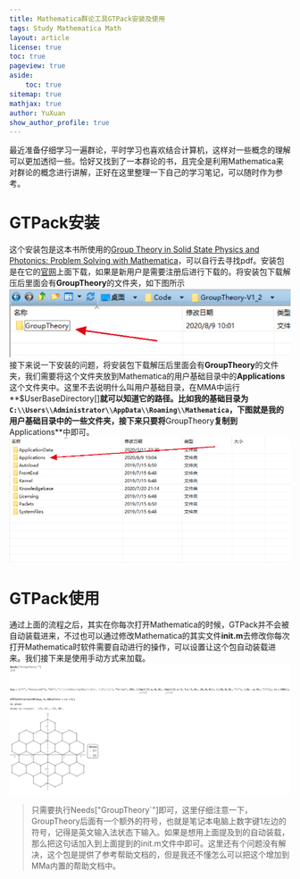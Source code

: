 ```yaml
---
title: Mathematica群论工具GTPack安装及使用
tags: Study Mathematica Math
layout: article
license: true
toc: true
pageview: true
aside:
    toc: true
sitemap: true
mathjax: true
author: YuXuan
show_author_profile: true
---
```

最近准备仔细学习一遍群论，平时学习也喜欢结合计算机，这样对一些概念的理解可以更加透彻一些。恰好又找到了一本群论的书，且完全是利用Mathematica来对群论的概念进行讲解，正好在这里整理一下自己的学习笔记，可以随时作为参考。
<!--more-->
# GTPack安装
这个安装包是这本书所使用的[Group Theory in Solid State Physics and Photonics: Problem Solving with Mathematica](https://www.wiley.com/en-us/Group+Theory+in+Solid+State+Physics+and+Photonics%3A+Problem+Solving+with+Mathematica-p-9783527411337)，可以自行去寻找pdf。安装包是在它的[官网](http://gtpack.org/download/)上面下载，如果是新用户是需要注册后进行下载的。将安装包下载解压后里面会有**GroupTheory**的文件夹，如下图所示
![png](/assets/images/Mma/gt-1.png)
接下来说一下安装的问题，将安装包下载解压后里面会有**GroupTheory**的文件夹，我们需要将这个文件夹放到Mathematica的用户基础目录中的**Applications**这个文件夹中。这里不去说明什么叫用户基础目录，在MMA中运行**$UserBaseDirectory[]**就可以知道它的路径。比如我的基础目录为`C:\\Users\\Administrator\\AppData\\Roaming\\Mathematica`，下图就是我的用户基础目录中的一些文件夹，接下来只要将**GroupTheory**复制到**Applications**中即可。
![png](/assets/images/Mma/gt-2.png)
# GTPack使用
通过上面的流程之后，其实在你每次打开Mathematica的时候，GTPack并不会被自动装载进来，不过也可以通过修改Mathematica的其实文件**init.m**去修改你每次打开Mathematica时软件需要自动进行的操作，可以设置让这个包自动装载进来。我们接下来是使用手动方式来加载。
![png](/assets/images/Mma/gt-3.png)
> 只需要执行Needs["GroupTheory`"]即可，这里仔细注意一下，GroupTheory后面有一个额外的符号，也就是笔记本电脑上数字键1左边的符号，记得是英文输入法状态下输入。如果是想用上面提及到的自动装载，那么把这句话加入到上面提到的init.m文件中即可。这里还有个问题没有解决，这个包是提供了参考帮助文档的，但是我还不懂怎么可以把这个增加到MMa内置的帮助文档中。